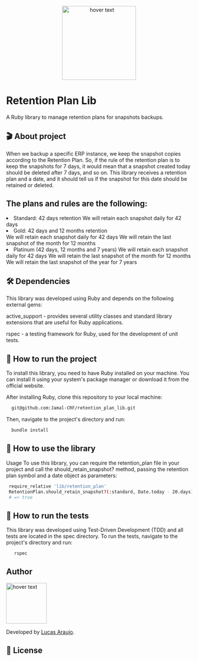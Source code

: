 <p align="center">
  <img src="https://www.skie.io/images/skie_logo.svg" width="200" title="hover text">
  
</p>
<h1>Retention Plan Lib</h1>
<p> A Ruby library to manage retention plans for snapshots backups.</p>

<h2> 🎬 About project</h2>

<p> When we backup a specific ERP instance, we keep the snapshot copies according to the Retention Plan. So, if the rule of the retention plan is to keep the snapshots for 7 days, it would mean that a snapshot created today should be deleted after 7 days, and so on. This library receives a retention plan and a date, and it should tell us if the snapshot for this date should be retained or deleted. </p>
    
<h2>The plans and rules are the following:</h2>
  <li> Standard: 42 days retention
    We will retain each snapshot daily for 42 days</li>
  <li> Gold: 42 days and 12 months retention </li>
    We will retain each snapshot daily for 42 days
    We will retain the last snapshot of the month for 12 months
  <li> Platinum (42 days, 12 months and 7 years)
    We will retain each snapshot daily for 42 days
    We will retain the last snapshot of the month for 12 months
    We will retain the last snapshot of the year for 7 years </li>

<h2> 🛠 Dependencies</h2>

<p>This library was developed using Ruby and depends on the following external gems:</p>

<p>active_support - provides several utility classes and standard library extensions that are useful for Ruby applications.</p>

<p>rspec - a testing framework for Ruby, used for the development of unit tests.</p>

<h2> 🚀 How to run the project</h2>

<p>To install this library, you need to have Ruby installed on your machine. You can install it using your system's package manager or download it from the official website.</p>

<p>After installing Ruby, clone this repository to your local machine:</p>

 ```sh
   git@github.com:Jamal-CRF/retention_plan_lib.git
  ```

<p>Then, navigate to the project's directory and run:</p>

 ```sh
   bundle install
  ```
<p> </p>


<h2> 📝 How to use the library</h2>

<p> Usage
To use this library, you can require the retention_plan file in your project and call the should_retain_snapshot? method, passing the retention plan symbol and a date object as parameters: </p>

 ```sh 
  require_relative 'lib/retention_plan'
  RetentionPlan.should_retain_snapshot?(:standard, Date.today - 20.days)
  # => true 
  ```

<h2> 📝 How to run the tests</h2>

This library was developed using Test-Driven Development (TDD) and all tests are located in the spec directory. To run the tests, navigate to the project's directory and run:

```sh
   rspec
  ```

<h2> Author</h2>

<img src="https://avatars.githubusercontent.com/u/68801163?s=96&v=4" width="110" title="hover text">

<p>Developed by <a href="https://www.linkedin.com/in/lucasaraujomouta/">Lucas Araujo</a>.</strong></p>

<h2>📝 License</h2>
